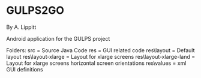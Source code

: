 GULPS2GO
========

By A. Lippitt

Android application for the GULPS project

Folders:
src = Source Java Code
res = GUI related code
res\layout = Default layout
res\layout-xlarge = Layout for xlarge screens
res\layout-xlarge-land = Layout for xlarge screens horizontal screen orientations
res\values = xml GUI definitions
